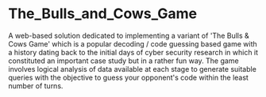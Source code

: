 # The_Bulls_and_Cows_Game
A web-based solution dedicated to implementing a variant of 'The Bulls & Cows Game' which is a popular decoding / code guessing based game with a history dating back to the initial days of cyber security research in which it constituted an important case study but in a rather fun way.
The game involves logical analysis of data available at each stage to generate suitable queries with the objective to guess your opponent's code within the least number of turns.
